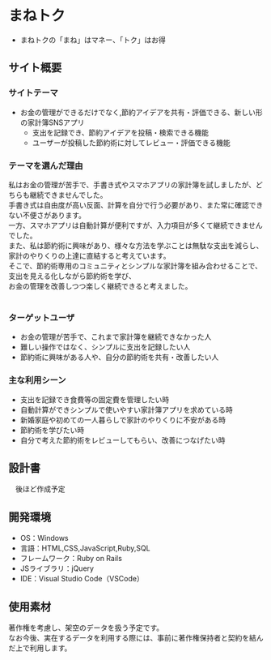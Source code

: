 # まねトク
  - まねトクの「まね」はマネー、「トク」はお得
## サイト概要
### サイトテーマ
- お金の管理ができるだけでなく,節約アイデアを共有・評価できる、新しい形の家計簿SNSアプリ
  - 支出を記録でき、節約アイデアを投稿・検索できる機能
  - ユーザーが投稿した節約術に対してレビュー・評価できる機能
​
### テーマを選んだ理由
私はお金の管理が苦手で、手書き式やスマホアプリの家計簿を試しましたが、どちらも継続できませんでした。  
手書き式は自由度が高い反面、計算を自分で行う必要があり、また常に確認できない不便さがあります。  
一方、スマホアプリは自動計算が便利ですが、入力項目が多くて継続できませんでした。  
また、私は節約術に興味があり、様々な方法を学ぶことは無駄な支出を減らし、家計のやりくりの上達に直結すると考えています。  
そこで、節約術専用のコミュニティとシンプルな家計簿を組み合わせることで、支出を見える化しながら節約術を学び、  
お金の管理を改善しつつ楽しく継続できると考えました。  
​
### ターゲットユーザ
  - お金の管理が苦手で、これまで家計簿を継続できなかった人
  - 難しい操作ではなく、シンプルに支出を記録したい人
  - 節約術に興味がある人や、自分の節約術を共有・改善したい人
​
### 主な利用シーン
  - 支出を記録でき食費等の固定費を管理したい時
  - 自動計算ができシンプルで使いやすい家計簿アプリを求めている時
  - 新婚家庭や初めての一人暮らしで家計のやりくりに不安がある時
  - 節約術を学びたい時
  - 自分で考えた節約術をレビューしてもらい、改善につなげたい時
​
## 設計書
　後ほど作成予定
​
## 開発環境
- OS：Windows
- 言語：HTML,CSS,JavaScript,Ruby,SQL
- フレームワーク：Ruby on Rails
- JSライブラリ：jQuery
- IDE：Visual Studio Code（VSCode）
​
## 使用素材
著作権を考慮し、架空のデータを扱う予定です。  
なお今後、実在するデータを利用する際には、事前に著作権保持者と契約を結んだ上で利用します。